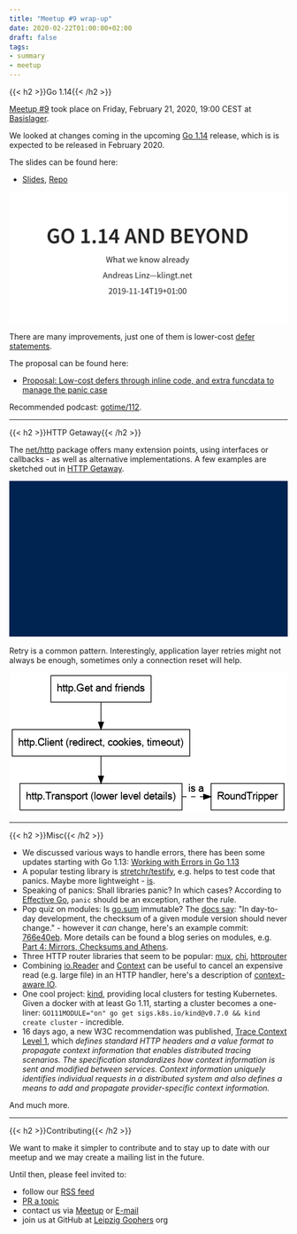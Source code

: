 ```yaml
---
title: "Meetup #9 wrap-up"
date: 2020-02-22T01:00:00+02:00
draft: false
tags:
- summary
- meetup
---
```


{{< h2 >}}Go 1.14{{< /h2 >}}

[Meetup #9](https://www.meetup.com/Leipzig-Golang/events/268785494/)
took place on Friday, February 21, 2020, 19:00 CEST at
[Basislager](https://www.basislager.co/).

We looked at changes coming in the upcoming [Go
1.14](https://tip.golang.org/doc/go1.14) release, which is is expected to be
released in February 2020.

The slides can be found here:

* [Slides](https://rawcdn.githack.com/golang-leipzig/go-1.14-and-beyond/e430eef8ac39a2a3eb15a4d422bebe2069e05960/slides.html), [Repo](https://github.com/golang-leipzig/go-1.14-and-beyond)

[![](/images/go1.14andbeyond.png)](https://rawcdn.githack.com/golang-leipzig/go-1.14-and-beyond/750e27aec11e1fa49064173fc6512d7d79515e84/slides.html#/title-slide)

There are many improvements, just one of them is lower-cost [defer
statements](https://golang.org/ref/spec#Defer_statements).

The proposal can be found here:

* [Proposal: Low-cost defers through inline code, and extra funcdata to manage
  the panic
  case](https://go.googlesource.com/proposal/+/refs/heads/master/design/34481-opencoded-defers.md)

Recommended podcast: [gotime/112](https://changelog.com/gotime/112).

----

{{< h2 >}}HTTP Getaway{{< /h2 >}}

The [net/http](https://golang.org/pkg/net/http/) package offers many extension points, using interfaces or callbacks - as well as alternative implementations. A few examples are sketched out in [HTTP Getaway](https://github.com/miku/httpgetaway).

![](https://raw.githubusercontent.com/miku/httpgetaway/master/static/hijack.gif)

Retry is a common pattern. Interestingly, application layer retries might not
always be enough, sometimes only a connection reset will help.

![](https://raw.githubusercontent.com/miku/httpgetaway/master/static/levels.png)

----

{{< h2 >}}Misc{{< /h2 >}}

* We discussed various ways to handle errors, there has been some updates
  starting with Go 1.13: [Working with Errors in Go
  1.13](https://blog.golang.org/go1.13-errors)
* A popular testing library is [stretchr/testify](https://github.com/stretchr/testify), e.g. helps to test code that panics. Maybe more lightweight - [is](https://github.com/matryer/is).
* Speaking of panics: Shall libraries panic? In which cases? According to
  [Effective Go](https://golang.org/doc/effective_go.html#panic), `panic`
  should be an exception, rather the rule.
* Pop quiz on modules: Is
  [go.sum](https://golang.org/cmd/go/#hdr-Modules__module_versions__and_more)
immutable? The [docs
say](https://golang.org/cmd/go/#hdr-Module_authentication_using_go_sum): "In
day-to-day development, the checksum of a given module version should never
change." - however it *can* change, here's an example commit:
[766e40eb](https://github.com/kubernetes-sigs/kind/commit/766e40ebe4c6ca4cf8c845cba3a4a6d51e94fc9b#diff-f949e2d81c8076ebbf8af38fcbb72c1f).
More details can be found a blog series on modules, e.g. [Part 4: Mirrors,
Checksums and
Athens](https://www.ardanlabs.com/blog/2020/02/modules-04-mirros-checksums-athens.html).
* Three HTTP router libraries that seem to be popular:
  [mux](https://github.com/gorilla/mux), [chi](https://github.com/go-chi/chi),
  [httprouter](https://github.com/julienschmidt/httprouter)
* Combining [io.Reader](https://golang.org/pkg/io/#Reader) and
  [Context](https://golang.org/pkg/context/#Context) can be useful to cancel an expensive read (e.g. large file) in an HTTP handler, here's a description of [context-aware IO](https://pace.dev/blog/2020/02/03/context-aware-ioreader-for-golang-by-mat-ryer).
* One cool project: [kind](https://github.com/kubernetes-sigs/kind), providing local clusters for testing Kubernetes. Given a docker with at least Go 1.11, starting a cluster becomes a one-liner: `GO111MODULE="on" go get sigs.k8s.io/kind@v0.7.0 && kind create cluster` - incredible.
* 16 days ago, a new W3C recommendation was published, [Trace Context Level
  1](https://www.w3.org/TR/trace-context/), which *defines
  standard HTTP headers and a value format to propagate context information
  that enables distributed tracing scenarios. The specification standardizes
  how context information is sent and modified between services. Context
  information uniquely identifies individual requests in a distributed system
  and also defines a means to add and propagate provider-specific context
  information.*

And much more.

----

{{< h2 >}}Contributing{{< /h2 >}}

We want to make it simpler to contribute and to stay up to date with our meetup
and we may create a mailing list in the future.

Until then, please feel invited to:

* follow our [RSS feed](https://golangleipzig.space/posts/index.xml)
* [PR a topic](https://github.com/golang-leipzig/topics)
* contact us via [Meetup](https://www.meetup.com/Leipzig-Golang/) or [E-mail](mailto:martin.czygan@gmail.com)
* join us at GitHub at [Leipzig Gophers](https://github.com/golang-leipzig) org
